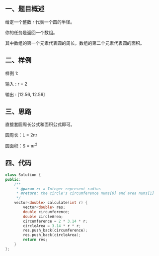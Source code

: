 ## 一、题目概述

给定一个整数 r 代表一个圆的半径。

你的任务是返回一个数组。

其中数组的第一个元素代表圆的周长，数组的第二个元素代表圆的面积。

## 二、样例
样例 1:

输入 : r = 2

输出 : [12.56, 12.56]

## 三、思路
直接套圆周长公式和面积公式即可。

圆周长：L = 2πr

圆面积：S = πr<sup>2</sup>

## 四、代码
```cpp
class Solution {
public:
    /**
     * @param r: a Integer represent radius
     * @return: the circle's circumference nums[0] and area nums[1]
     */
    vector<double> calculate(int r) {
        vector<double> res;
        double circumference;
        double circleArea;
        circumference = 2 * 3.14 * r;
        circleArea = 3.14 * r * r;
        res.push_back(circumference);
        res.push_back(circleArea);
        return res;
    }
};
```